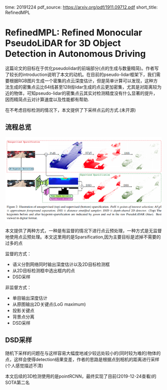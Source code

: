 time: 20191224
pdf_source: https://arxiv.org/pdf/1911.09712.pdf
short_title: RefinedMPL

# RefinedMPL: Refined Monocular PseudoLiDAR for 3D Object Detection in Autonomous Driving

这篇论文的目标在于优化pseudolidar的前端部分(点的生成与数量精简)。作者写了较长的introduction说明了本文的动机。在目前的pseudo-lidar框架下，我们需要根据RGB图片生成一个密集的点云深度估计，但是简单计算可以发现，这种方法生成的密集点云比64线甚至128线lidar生成的点云更加密集，尤其是对距离较为近的物体，可知pseudo-lidar的密集点云其实对检测精度没有什么显著的提升，因而精简点云对计算速度以及性能都有帮助.

在不考虑目标检测的情况下，本文提供了下采样点云的方式.(未开源)

## 流程总览

![image](res/RefinedMPL_pipeline.png)

本文提供了两种方式，一种是有监督的情况下进行点云预处理，一种方式是无监督地使用点云预处理。本文这里用的是Sparsification,因为主要目标是滤掉不需要的过多的点

监督的方式：
* 语义分割网络同时输出深度估计以及2D目标检测框
* 从2D目标检测框中选出框内的点
* DSD采样

非监督方式：
* 单目输出深度估计
* 从原图输出2D关键点(LoG maximum)
* 投影关键点
* 背景点分离
* DSD采样


## DSD采样

随机下采样的问题在与这样容易大幅度地减少较远处较小的(同时较为难的)物体的点，这样会使得detection结果变差，作者的思路是根据点到相机的距离进行采样(个人感觉描述不清)

本文后续的3D检测使用的是pointRCNN，最终实现了目前(2019-12-24查看)的SOTA第二名

